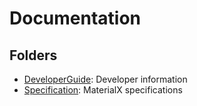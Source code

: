 # Documentation

## Folders

- [DeveloperGuide](DeveloperGuide): Developer information
- [Specification](Specification): MaterialX specifications
